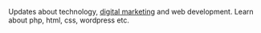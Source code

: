 <p>Updates about technology, <a href="http://www.accunica.com/">digital marketing</a> and web development. Learn about php, html, css, wordpress etc.</p>
